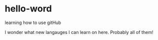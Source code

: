 # hello-word
learning how to use gitHub

I wonder what new langauges I can learn on here. Probably all of them!
